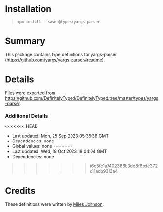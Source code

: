 # Installation
> `npm install --save @types/yargs-parser`

# Summary
This package contains type definitions for yargs-parser (https://github.com/yargs/yargs-parser#readme).

# Details
Files were exported from https://github.com/DefinitelyTyped/DefinitelyTyped/tree/master/types/yargs-parser.

### Additional Details
<<<<<<< HEAD
 * Last updated: Mon, 25 Sep 2023 05:35:36 GMT
 * Dependencies: none
 * Global values: none
=======
 * Last updated: Wed, 18 Oct 2023 18:04:04 GMT
 * Dependencies: none
>>>>>>> f6c5fc1a7402386b3dd8f6bde372c11acb9313a4

# Credits
These definitions were written by [Miles Johnson](https://github.com/milesj).
